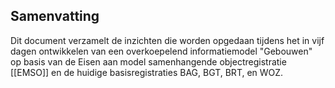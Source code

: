 ## Samenvatting

Dit document verzamelt de inzichten die worden opgedaan tijdens het in vijf dagen ontwikkelen van een overkoepelend informatiemodel "Gebouwen" op basis van de Eisen aan model samenhangende objectregistratie [[EMSO]] en de huidige basisregistraties BAG, BGT, BRT, en WOZ. 

